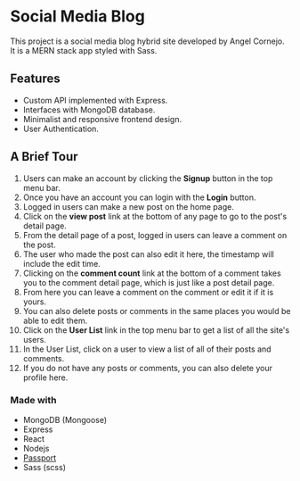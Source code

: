 # Social Media Blog
This project is a social media blog hybrid site developed by Angel Cornejo. It is a MERN stack app styled with Sass.

## Features
- Custom API implemented with Express.
- Interfaces with MongoDB database.
- Minimalist and responsive frontend design.
- User Authentication.

## A Brief Tour
1. Users can make an account by clicking the **Signup** button in the top menu bar.
2. Once you have an account you can login with the **Login** button.
3. Logged in users can make a new post on the home page.
4. Click on the **view post** link at the bottom of any page to go to the post's detail page.
5. From the detail page of a post, logged in users can leave a comment on the post.
6. The user who made the post can also edit it here, the timestamp will include the edit time.
7. Clicking on the **comment count** link at the bottom of a comment takes you to the comment detail page, which is just like a post detail page.
8. From here you can leave a comment on the comment or edit it if it is yours.
9. You can also delete posts or comments in the same places you would be able to edit them.
10. Click on the **User List** link in the top menu bar to get a list of all the site's users.
11. In the User List, click on a user to view a list of all of their posts and comments.
12. If you do not have any posts or comments, you can also delete your profile here.

### Made with
- MongoDB (Mongoose)
- Express
- React
- Nodejs
- [Passport](http://www.passportjs.org/)
- Sass (scss)